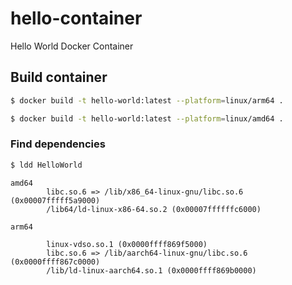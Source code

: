 # hello-container
Hello World Docker Container

## Build container

```bash
$ docker build -t hello-world:latest --platform=linux/arm64 .
```

```bash
$ docker build -t hello-world:latest --platform=linux/amd64 .
```
### Find dependencies

```bash
$ ldd HelloWorld
```

```
amd64
        libc.so.6 => /lib/x86_64-linux-gnu/libc.so.6 (0x00007fffff5a9000)
        /lib64/ld-linux-x86-64.so.2 (0x00007ffffffc6000)

arm64

        linux-vdso.so.1 (0x0000ffff869f5000)
        libc.so.6 => /lib/aarch64-linux-gnu/libc.so.6 (0x0000ffff867c0000)
        /lib/ld-linux-aarch64.so.1 (0x0000ffff869b0000)
```